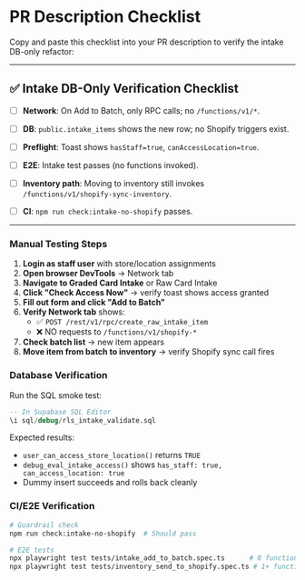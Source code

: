 # PR Description Checklist

Copy and paste this checklist into your PR description to verify the intake DB-only refactor:

---

## ✅ Intake DB-Only Verification Checklist

- [ ] **Network**: On Add to Batch, only RPC calls; no `/functions/v1/*`.

- [ ] **DB**: `public.intake_items` shows the new row; no Shopify triggers exist.

- [ ] **Preflight**: Toast shows `hasStaff=true`, `canAccessLocation=true`.

- [ ] **E2E**: Intake test passes (no functions invoked).

- [ ] **Inventory path**: Moving to inventory still invokes `/functions/v1/shopify-sync-inventory`.

- [ ] **CI**: `npm run check:intake-no-shopify` passes.

---

### Manual Testing Steps

1. **Login as staff user** with store/location assignments
2. **Open browser DevTools** → Network tab
3. **Navigate to Graded Card Intake** or Raw Card Intake
4. **Click "Check Access Now"** → verify toast shows access granted
5. **Fill out form and click "Add to Batch"**
6. **Verify Network tab** shows:
   - ✅ `POST /rest/v1/rpc/create_raw_intake_item` 
   - ❌ NO requests to `/functions/v1/shopify-*`
7. **Check batch list** → new item appears
8. **Move item from batch to inventory** → verify Shopify sync call fires

### Database Verification

Run the SQL smoke test:
```sql
-- In Supabase SQL Editor
\i sql/debug/rls_intake_validate.sql
```

Expected results:
- `user_can_access_store_location()` returns `TRUE`
- `debug_eval_intake_access()` shows `has_staff: true, can_access_location: true`
- Dummy insert succeeds and rolls back cleanly

### CI/E2E Verification

```bash
# Guardrail check
npm run check:intake-no-shopify  # Should pass

# E2E tests  
npx playwright test tests/intake_add_to_batch.spec.ts      # 0 function calls
npx playwright test tests/inventory_send_to_shopify.spec.ts # 1+ function calls
```